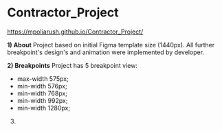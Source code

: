 # Contractor_Project
https://mpoliarush.github.io/Contractor_Project/

**1) About**
Project based on initial Figma template size (1440px).
All further breakpoint's design's and animation were implemented by developer.

**2) Breakpoints**
Project has 5 breakpoint view:
- max-width 575px;
- min-width 576px;
- min-width 768px;
- min-width 992px;
- min-width 1280px;

3) 
